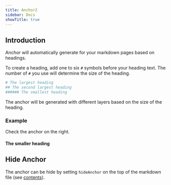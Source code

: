 ```yaml
---
title: Anchor2
sidebar: Docs
showTitle: true
---
```

## Introduction

Anchor will automatically generate for your markdown pages based on headings.

To create a heading, add one to six `#` symbols before your heading text. The number of `#` you use will determine the size of the heading.

```sh
# The largest heading
## The second largest heading
###### The smallest heading
```

The anchor will be generated with different layers based on the size of the heading.

### Example

Check the anchor on the right.

#### The smaller heading

## Hide Anchor

The anchor can be hide by setting `hideAnchor` on the top of the markdown file (see [contents](/docs/guide/contents#information-of-the-page)).
